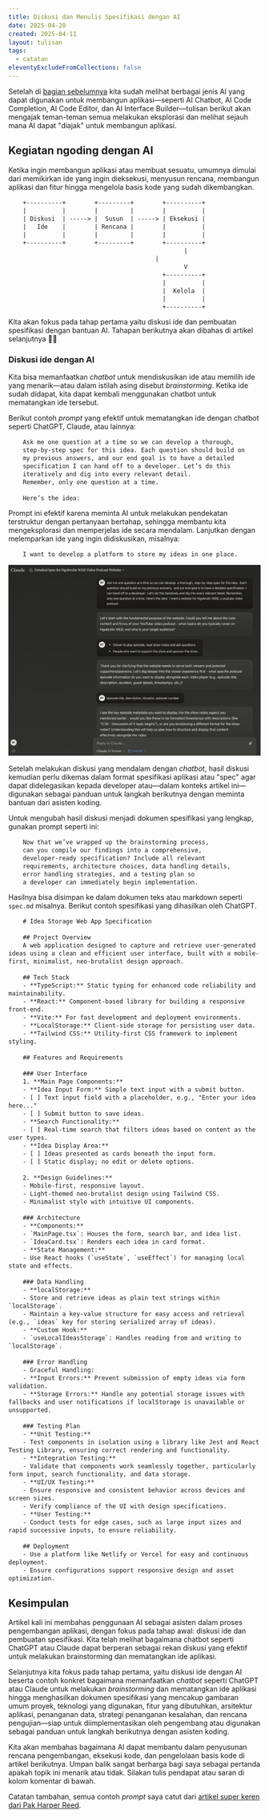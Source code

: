 ```yaml
---
title: Diskusi dan Menulis Spesifikasi dengan AI
date: 2025-04-20
created: 2025-04-11
layout: tulisan
tags:
  - catatan
eleventyExcludeFromCollections: false
---
```

Setelah di [bagian sebelumnya](/catatan/asisten-ngoding) kita sudah melihat berbagai jenis AI yang dapat digunakan untuk membangun aplikasi—seperti AI Chatbot, AI Code Completion, AI Code Editor, dan AI Interface Builder—tulisan berikut akan mengajak teman-teman semua melakukan eksplorasi dan melihat sejauh mana AI dapat "diajak" untuk membangun aplikasi.


## Kegiatan ngoding dengan AI

Ketika ingin membangun aplikasi atau membuat sesuatu, umumnya dimulai dari memikirkan ide yang ingin dieksekusi, menyusun rencana, membangun aplikasi dan fitur hingga mengelola basis kode yang sudah dikembangkan.


```text
    +----------+        +---------+        +----------+
    |          |        |         |        |          |
    | Diskusi  | -----> |  Susun  | -----> | Eksekusi |
    |   Ide    |        | Rencana |        |          |
    |          |        |         |        |          |
    +----------+        +---------+        +----------+
                                                 |
		                                 |
                                                 V
                                           +----------+
                                           |          |
                                           |  Kelola  |
                                           |          |
                                           +----------+
```

Kita akan fokus pada tahap pertama yaitu diskusi ide dan pembuatan spesifikasi dengan bantuan AI. Tahapan berikutnya akan dibahas di artikel selanjutnya ✌🏼

### Diskusi ide dengan AI

Kita bisa memanfaatkan *chatbot* untuk mendiskusikan ide atau memilih ide yang menarik—atau dalam istilah asing disebut *brainstorming*. Ketika ide sudah didapat, kita dapat kembali menggunakan chatbot untuk mematangkan ide tersebut.

Berikut contoh *prompt* yang efektif untuk mematangkan ide dengan chatbot seperti ChatGPT, Claude, atau lainnya:

```text
    Ask me one question at a time so we can develop a thorough,
    step-by-step spec for this idea. Each question should build on
    my previous answers, and our end goal is to have a detailed
    specification I can hand off to a developer. Let’s do this
    iteratively and dig into every relevant detail.
    Remember, only one question at a time.
    
    Here’s the idea:
```

Prompt ini efektif karena meminta AI untuk melakukan pendekatan terstruktur dengan pertanyaan bertahap, sehingga membantu kita mengeksplorasi dan memperjelas ide secara mendalam.
Lanjutkan dengan melemparkan ide yang ingin didiskusikan, misalnya:

```text
    I want to develop a platform to store my ideas in one place.
```

![chatbot claude.ai](/assets/asisten/claude.png)

Setelah melakukan diskusi yang mendalam dengan *chatbot*, hasil diskusi kemudian perlu dikemas dalam format spesifikasi aplikasi atau "spec" agar dapat didelegasikan kepada developer atau—dalam konteks artikel ini—digunakan sebagai panduan untuk langkah berikutnya dengan meminta bantuan dari asisten koding.

Untuk mengubah hasil diskusi menjadi dokumen spesifikasi yang lengkap, gunakan prompt seperti ini:

```text
    Now that we’ve wrapped up the brainstorming process,
    can you compile our findings into a comprehensive,
    developer-ready specification? Include all relevant
    requirements, architecture choices, data handling details,
    error handling strategies, and a testing plan so
    a developer can immediately begin implementation.
```

Hasilnya bisa disimpan ke dalam dokumen teks atau markdown seperti `spec.md` misalnya. Berikut contoh spesifikasi yang dihasilkan oleh ChatGPT.

```text
    # Idea Storage Web App Specification
    
    ## Project Overview
    A web application designed to capture and retrieve user-generated ideas using a clean and efficient user interface, built with a mobile-first, minimalist, neo-brutalist design approach.
    
    ## Tech Stack
    - **TypeScript:** Static typing for enhanced code reliability and maintainability.
    - **React:** Component-based library for building a responsive front-end.
    - **Vite:** For fast development and deployment environments.
    - **LocalStorage:** Client-side storage for persisting user data.
    - **Tailwind CSS:** Utility-first CSS framework to implement styling.
    
    ## Features and Requirements
    
    ### User Interface
    1. **Main Page Components:**
    - **Idea Input Form:** Simple text input with a submit button.
    - [ ] Text input field with a placeholder, e.g., "Enter your idea here..."
    - [ ] Submit button to save ideas.
    - **Search Functionality:**
    - [ ] Real-time search that filters ideas based on content as the user types.
    - **Idea Display Area:**
    - [ ] Ideas presented as cards beneath the input form.
    - [ ] Static display; no edit or delete options.
    
    2. **Design Guidelines:**
    - Mobile-first, responsive layout.
    - Light-themed neo-brutalist design using Tailwind CSS.
    - Minimalist style with intuitive UI components.
    
    ### Architecture
    - **Components:**
    - `MainPage.tsx`: Houses the form, search bar, and idea list.
    - `IdeaCard.tsx`: Renders each idea in card format.
    - **State Management:**
    - Use React hooks (`useState`, `useEffect`) for managing local state and effects.
    
    ### Data Handling
    - **localStorage:**
    - Store and retrieve ideas as plain text strings within `localStorage`.
    - Maintain a key-value structure for easy access and retrieval (e.g., `ideas` key for storing serialized array of ideas).
    - **Custom Hook:**
    - `useLocalIdeasStorage`: Handles reading from and writing to `localStorage`.
    
    ### Error Handling
    - Graceful Handling:
    - **Input Errors:** Prevent submission of empty ideas via form validation.
    - **Storage Errors:** Handle any potential storage issues with fallbacks and user notifications if localStorage is unavailable or unsupported.
    
    ### Testing Plan
    - **Unit Testing:**
    - Test components in isolation using a library like Jest and React Testing Library, ensuring correct rendering and functionality.
    - **Integration Testing:**
    - Validate that components work seamlessly together, particularly form input, search functionality, and data storage.
    - **UI/UX Testing:**
    - Ensure responsive and consistent behavior across devices and screen sizes.
    - Verify compliance of the UI with design specifications.
    - **User Testing:**
    - Conduct tests for edge cases, such as large input sizes and rapid successive inputs, to ensure reliability.
    
    ## Deployment
    - Use a platform like Netlify or Vercel for easy and continuous deployment.
    - Ensure configurations support responsive design and asset optimization.
```


## Kesimpulan

Artikel kali ini membahas penggunaan AI sebagai asisten dalam proses pengembangan aplikasi, dengan fokus pada tahap awal: diskusi ide dan pembuatan spesifikasi. Kita telah melihat bagaimana chatbot seperti ChatGPT atau Claude dapat berperan sebagai rekan diskusi yang efektif untuk melakukan brainstorming dan mematangkan ide aplikasi.

Selanjutnya kita fokus pada tahap pertama, yaitu diskusi ide dengan AI beserta contoh konkret bagaimana memanfaatkan *chatbot* seperti ChatGPT atau Claude untuk melakukan *brainstorming* dan mematangkan ide aplikasi hingga menghasilkan dokumen spesifikasi yang mencakup gambaran umum proyek, teknologi yang digunakan, fitur yang dibutuhkan, arsitektur aplikasi, penanganan data, strategi penanganan kesalahan, dan rencana pengujian—siap untuk diimplementasikan oleh pengembang atau digunakan sebagai panduan untuk langkah berikutnya dengan asisten koding.

Kita akan membahas bagaimana AI dapat membantu dalam penyusunan rencana pengembangan, eksekusi kode, dan pengelolaan basis kode di artikel berikutnya. Umpan balik sangat berharga bagi saya sebagai pertanda apakah topik ini menarik atau tidak. Silakan tulis pendapat atau saran di kolom komentar di bawah.

Catatan tambahan, semua contoh *prompt* saya catut dari [artikel super keren dari Pak Harper Reed](https://harper.blog/2025/02/16/my-llm-codegen-workflow-atm/).


